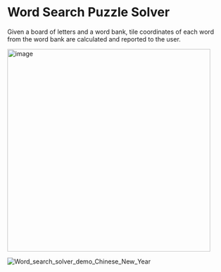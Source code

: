# Word Search Puzzle Solver
Given a board of letters and a word bank, tile coordinates of each word from the word bank are calculated and reported to the user.

<img width="461" alt="image" src="https://user-images.githubusercontent.com/95982168/210907444-d65631ec-e7ce-49a7-8751-7de524d28b4e.png">

![Word_search_solver_demo_Chinese_New_Year](https://user-images.githubusercontent.com/95982168/210908412-7488b129-f360-4717-971f-be529246a4a6.gif)

